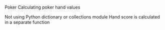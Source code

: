 Poker
Calculating poker hand values

Not using Python dictionary or collections module Hand score is calculated in a separate function
